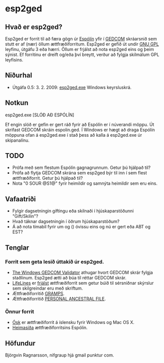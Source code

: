 ﻿esp2ged
=======

Hvað er esp2ged?
----------------

Esp2ged er forrit til að færa gögn úr [Espólín](http://www.frisk.is/espolin.html)
yfir í [GEDCOM](http://en.wikipedia.org/wiki/GEDCOM) skráarsnið sem stutt er af
(nær) öllum ættfræðiforritum. Esp2ged er gefið út undir [GNU GPL](http://www.gnu.org/licenses/gpl.txt)
leyfinu, útgáfu 3 eða hærri. Öllum er frjálst að nota esp2ged eins og þeim sýnist. Ef forritinu
er dreift og/eða því breytt, verður að fylgja skilmálum GPL leyfisins.


Niðurhal
--------

* Útgáfa 0.5: 3. 2. 2009: [esp2ged.exe](https://notendur.hi.is/bjr2/esp2ged/esp2ged.exe) Windows keyrsluskrá.

Notkun
------

esp2ged.exe [SLÓÐ AÐ ESPÓLÍN]

Ef engin slóð er gefin er gert ráð fyrir að Espólín er í núverandi möppu. Út skrifast GEDCOM skráin espolin.ged.
Í Windows er hægt að draga Espólín möppuna ofan á esp2ged.exe í stað þess að kalla á esp2ged.exe úr skipanalínu.


TODO
----

* Prófa með sem flestum Espólín gagnagrunnum. Getur þú hjálpað til?
* Prófa að flytja GEDCOM skrána sem esp2ged býr til inn í sem flest ættfræðiforrit. Getur þú hjálpað til?
* Nota "0 SOUR @S1@" fyrir heimildir og samnýta heimildir sem eru eins.


Vafaatriði
----------

* Fylgir dagsetningin giftingu eða skilnaði í hjúskaparstöðunni "Gift/Skilin"?
* Hvað táknar dagsetningin í öðrum hjúskaparstöðum?
* Á að nota tímabil fyrir um og () óvissu eins og nú er gert eða ABT og EST?


Tenglar
-------


### Forrit sem geta lesið úttakið úr esp2ged.

* [The Windows GEDCOM Validator](http://www.rumblefische.com/util/validator/tgv.html) athugar hvort GEDCOM skrár fylgja staðlinum. Esp2ged ætti að búa til réttar GEDCOM skrár.
* [LifeLines](http://lifelines.sourceforge.net/) er [frjálst](http://is.wikipedia.org/wiki/Frjáls_hugbúnaður) ættfræðiforrit sem getur búið til sérsniðnar skýrslur sem skilgreindar eru með skriftum.
* Ættfræðiforritið [GRAMPS](http://www.gramps-project.org).
* Ættfræðiforritið [PERSONAL ANCESTRAL FILE](http://www.familysearch.org/eng/paf/).


### Önnur forrit

* [Ósk](http://www.studlar.net/is/) er ættfræðiforrit á íslensku fyrir Windows og Mac OS X.
* [Heimasíða](http://www.frisk.is/espolin.html) ættfræðiforritsins Espólin.


Höfundur
--------
Björgvin Ragnarsson, nifgraup hjá gmail punktur com.
